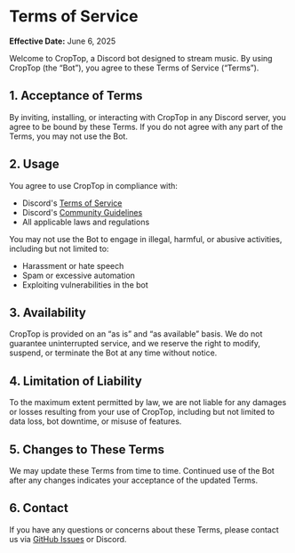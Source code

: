 # Terms of Service

**Effective Date:** June 6, 2025

Welcome to CropTop, a Discord bot designed to stream music. By using CropTop (the “Bot”), you agree to these Terms of Service (“Terms”).

## 1. Acceptance of Terms

By inviting, installing, or interacting with CropTop in any Discord server, you agree to be bound by these Terms. If you do not agree with any part of the Terms, you may not use the Bot.

## 2. Usage

You agree to use CropTop in compliance with:
- Discord's [Terms of Service](https://discord.com/terms)
- Discord's [Community Guidelines](https://discord.com/guidelines)
- All applicable laws and regulations

You may not use the Bot to engage in illegal, harmful, or abusive activities, including but not limited to:
- Harassment or hate speech
- Spam or excessive automation
- Exploiting vulnerabilities in the bot

## 3. Availability

CropTop is provided on an “as is” and “as available” basis. We do not guarantee uninterrupted service, and we reserve the right to modify, suspend, or terminate the Bot at any time without notice.

## 4. Limitation of Liability

To the maximum extent permitted by law, we are not liable for any damages or losses resulting from your use of CropTop, including but not limited to data loss, bot downtime, or misuse of features.

## 5. Changes to These Terms

We may update these Terms from time to time. Continued use of the Bot after any changes indicates your acceptance of the updated Terms.

## 6. Contact

If you have any questions or concerns about these Terms, please contact us via [GitHub Issues](https://github.com/andreicorneadev/andreicorneadev.github.io/issues) or Discord.
